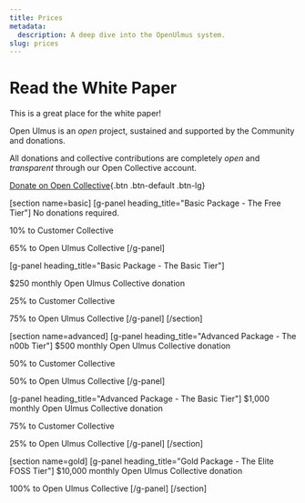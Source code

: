 ```yaml
---
title: Prices
metadata:
  description: A deep dive into the OpenUlmus system.
slug: prices
---
```


# Read the White Paper
This is a great place for the white paper!

Open Ulmus is an *open* project, sustained and supported by the Community and donations.

All donations and collective contributions are completely *open* and *transparent* through our Open Collective account.

[Donate on Open Collective](https://opencollective.com/openulmus){.btn .btn-default .btn-lg}

[section name=basic]
[g-panel heading_title="Basic Package - The Free Tier"]
No donations required.

10% to Customer Collective

65% to Open Ulmus Collective
[/g-panel]

[g-panel heading_title="Basic Package - The Basic Tier"]

$250 monthly Open Ulmus Collective donation

25% to Customer Collective

75% to Open Ulmus Collective
[/g-panel]
[/section]

[section name=advanced]
[g-panel heading_title="Advanced Package - The n00b Tier"]
$500 monthly Open Ulmus Collective donation

50% to Customer Collective

50% to Open Ulmus Collective
[/g-panel]

[g-panel heading_title="Advanced Package - The Basic Tier"]
$1,000 monthly Open Ulmus Collective donation

75% to Customer Collective

25% to Open Ulmus Collective
[/g-panel]
[/section]

[section name=gold]
[g-panel heading_title="Gold Package - The Elite FOSS Tier"]
$10,000 monthly Open Ulmus Collective donation

100% to Open Ulmus Collective
[/g-panel]
[/section]
